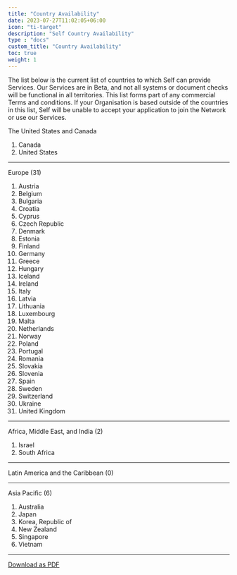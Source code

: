```yaml
---
title: "Country Availability"
date: 2023-07-27T11:02:05+06:00
icon: "ti-target"
description: "Self Country Availability"
type : "docs"
custom_title: "Country Availability"
toc: true
weight: 1
---
```


The list below is the current list of countries to which Self can provide Services. Our Services are in Beta, and not all systems or document checks will be functional in all territories. This list forms part of any commercial Terms and conditions. If your Organisation is based outside of the countries in this list, Self will be unable to accept your application to join the Network or use our Services. 

The United States and Canada 

1. Canada
2. United States

---
Europe (31)

1. Austria
2. Belgium
3. Bulgaria
4. Croatia
5. Cyprus
6. Czech Republic
7. Denmark
8. Estonia
9. Finland
10. Germany
11. Greece
12. Hungary
13. Iceland
14. Ireland
15. Italy
16. Latvia
17. Lithuania
18. Luxembourg
19. Malta
20. Netherlands
21. Norway
22. Poland
23. Portugal
24. Romania
25. Slovakia
26. Slovenia
27. Spain
28. Sweden
29. Switzerland
30. Ukraine
31. United Kingdom

---
Africa, Middle East, and India (2)

1. Israel
2. South Africa

---
Latin America and the Caribbean (0)

---
Asia Pacific (6)

1. Australia
2. Japan
3. Korea, Republic of
4. New Zealand
5. Singapore
6. Vietnam

---

[Download as PDF](/docs/Country_Availability.pdf)